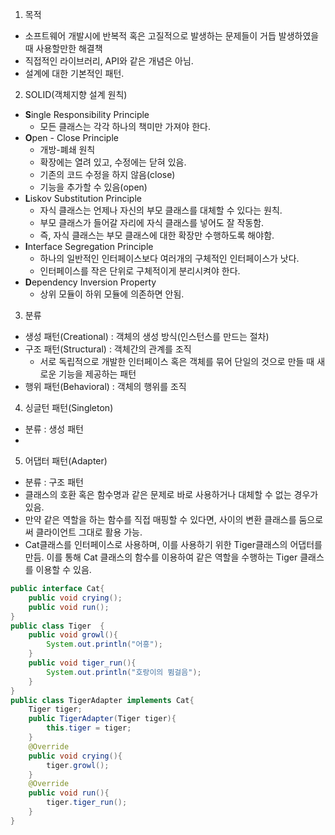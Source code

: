1. 목적 
- 소프트웨어 개발시에 반복적 혹은 고질적으로 발생하는 문제들이 거듭 발생하였을 때 사용할만한 해결책
- 직접적인 라이브러리, API와 같은 개념은 아님.
- 설계에 대한 기본적인 패턴.

2. SOLID(객체지향 설계 원칙)
- **S**ingle Responsibility Principle 
    - 모든 클래스는 각각 하나의 책미만 가져야 한다.
- **O**pen - Close Principle 
    - 개방-폐쇄 원칙
    - 확장에는 열려 있고, 수정에는 닫혀 있음.
    - 기존의 코드 수정을 하지 않음(close)
    - 기능을 추가할 수 있음(open)
- **L**iskov Substitution Principle
    - 자식 클래스는 언제나 자신의 부모 클래스를 대체할 수 있다는 원칙.
    - 부모 클래스가 들어갈 자리에 자식 클래스를 넣어도 잘 작동함.
    - 즉, 자식 클래스는 부모 클래스에 대한 확장만 수행하도록 해야함.
- **I**nterface Segregation Principle
    - 하나의 일반적인 인터페이스보다 여러개의 구체적인 인터페이스가 낫다. 
    - 인터페이스를 작은 단위로 구체적이게 분리시켜야 한다.
- **D**ependency Inversion Property
    - 상위 모듈이 하위 모듈에 의존하면 안됨.

3. 분류 
- 생성 패턴(Creational) : 객체의 생성 방식(인스턴스를 만드는 절차)
- 구조 패턴(Structural) : 객체간의 관계를 조직
    - 서로 독립적으로 개발한 인터페이스 혹은 객체를 묶어 단일의 것으로 만들 때 새로운 기능을 제공하는 패턴
- 행위 패턴(Behavioral) : 객체의 행위를 조직

4. 싱글턴 패턴(Singleton)
- 분류 : 생성 패턴
-

5. 어댑터 패턴(Adapter)
- 분류 : 구조 패턴
- 클래스의 호환 혹은 함수명과 같은 문제로 바로 사용하거나 대체할 수 없는 경우가 있음.
- 만약 같은 역할을 하는 함수를 직접 매핑할 수 있다면, 사이의 변환 클래스를 둠으로써 클라이언트 그대로 활용 가능.
- Cat클래스를 인터페이스로 사용하며, 이를 사용하기 위한 Tiger클래스의 어댑터를 만듬. 이를 통해 Cat 클래스의 함수를 이용하여 같은 역할을 수행하는 Tiger 클래스를 이용할 수 있음.
```java
public interface Cat{
    public void crying();
    public void run();
}
public class Tiger  {
    public void growl(){
        System.out.println("어흥");
    }
    public void tiger_run(){
        System.out.println("호랑이의 뜀걸음");
    }
}
public class TigerAdapter implements Cat{
    Tiger tiger;
    public TigerAdapter(Tiger tiger){
        this.tiger = tiger;
    }
    @Override
    public void crying(){
        tiger.growl();
    }
    @Override
    public void run(){
        tiger.tiger_run();
    }
}
```
